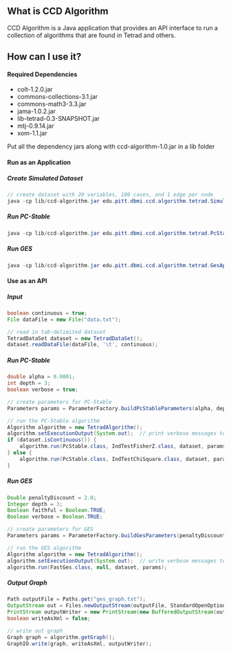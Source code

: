 ## What is CCD Algorithm

CCD Algorithm is a Java application that provides an API interface to run a collection of algorithms that are found in Tetrad and others. 


## How can I use it?

#### Required Dependencies
* colt-1.2.0.jar
* commons-collections-3.1.jar
* commons-math3-3.3.jar
* jama-1.0.2.jar
* lib-tetrad-0.3-SNAPSHOT.jar
* mtj-0.9.14.jar
* xom-1.1.jar

Put all the dependency jars along with ccd-algorithm-1.0.jar in a lib folder

#### Run as an Application

##### Create Simulated Dataset
```java
// create dataset with 20 variables, 100 cases, and 1 edge per node
java -cp lib/ccd-algorithm.jar edu.pitt.dbmi.ccd.algorithm.tetrad.SimulateDataApp --var 20 --case 100 --edge 1 --out output/
```

##### Run PC-Stable
```java
java -cp lib/ccd-algorithm.jar edu.pitt.dbmi.ccd.algorithm.tetrad.PcStableApp --data data.txt --continuous --alpha 0.0001 --depth 3 --verbose --out output/
```

##### Run GES
```java
java -cp lib/ccd-algorithm.jar edu.pitt.dbmi.ccd.algorithm.tetrad.GesApp --data data.csv --delim $',' --penalty-discount 2.0 --depth 3 --verbose --out output/
```

#### Use as an API

##### Input
```java
boolean continuous = true;
File dataFile = new File("data.txt");

// read in tab-delimited dataset
TetradDataSet dataset = new TetradDataSet();
dataset.readDataFile(dataFile, '\t', continuous);
```

##### Run PC-Stable
```java
double alpha = 0.0001;
int depth = 3;
boolean verbose = true;

// create parameters for PC-Stable
Parameters params = ParameterFactory.buildPcStableParameters(alpha, depth, verbose);

// run the PC-Stable algorithm
Algorithm algorithm = new TetradAlgorithm();
algorithm.setExecutionOutput(System.out);  // print verbose messages to standard out
if (dataset.isContinuous()) {
    algorithm.run(PcStable.class, IndTestFisherZ.class, dataset, params);
} else {
    algorithm.run(PcStable.class, IndTestChiSquare.class, dataset, params);
}
```

##### Run GES
```java
Double penaltyDiscount = 2.0;
Integer depth = 3;
Boolean faithful = Boolean.TRUE;
Boolean verbose = Boolean.TRUE;

// create parameters for GES
Parameters params = ParameterFactory.buildGesParameters(penaltyDiscount, depth, faithful, verbose);

// run the GES algorithm
Algorithm algorithm = new TetradAlgorithm();
algorithm.setExecutionOutput(System.out);  // write verbose messages to standard out
algorithm.run(FastGes.class, null, dataset, params);

```

##### Output Graph
```java
Path outputFile = Paths.get("ges_graph.txt");
OutputStream out = Files.newOutputStream(outputFile, StandardOpenOption.CREATE);
PrintStream outputWriter = new PrintStream(new BufferedOutputStream(out));
boolean writeAsXml = false;

// write out graph
Graph graph = algorithm.getGraph();
GraphIO.write(graph, writeAsXml, outputWriter);
```
